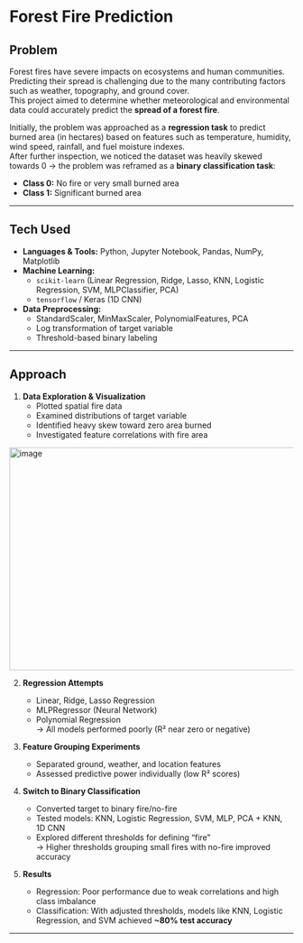 # Forest Fire Prediction

## Problem
Forest fires have severe impacts on ecosystems and human communities.  
Predicting their spread is challenging due to the many contributing factors such as weather, topography, and ground cover.  
This project aimed to determine whether meteorological and environmental data could accurately predict the **spread of a forest fire**.

Initially, the problem was approached as a **regression task** to predict burned area (in hectares) based on features such as temperature, humidity, wind speed, rainfall, and fuel moisture indexes.  
After further inspection, we noticed the dataset was heavily skewed towards 0 -> the problem was reframed as a **binary classification task**:  
- **Class 0:** No fire or very small burned area  
- **Class 1:** Significant burned area  

---

## Tech Used
- **Languages & Tools:** Python, Jupyter Notebook, Pandas, NumPy, Matplotlib
- **Machine Learning:**  
  - `scikit-learn` (Linear Regression, Ridge, Lasso, KNN, Logistic Regression, SVM, MLPClassifier, PCA)  
  - `tensorflow` / Keras (1D CNN)
- **Data Preprocessing:**  
  - StandardScaler, MinMaxScaler, PolynomialFeatures, PCA  
  - Log transformation of target variable  
  - Threshold-based binary labeling

---

## Approach
1. **Data Exploration & Visualization**
   - Plotted spatial fire data
   - Examined distributions of target variable
   - Identified heavy skew toward zero area burned
   - Investigated feature correlations with fire area
<img width="694" height="395" alt="image" src="https://github.com/user-attachments/assets/3f268a91-9d81-4ef7-a019-a6d7849d6e8c" />

2. **Regression Attempts**
   - Linear, Ridge, Lasso Regression
   - MLPRegressor (Neural Network)
   - Polynomial Regression  
   → All models performed poorly (R² near zero or negative)

3. **Feature Grouping Experiments**
   - Separated ground, weather, and location features
   - Assessed predictive power individually (low R² scores)

4. **Switch to Binary Classification**
   - Converted target to binary fire/no-fire
   - Tested models: KNN, Logistic Regression, SVM, MLP, PCA + KNN, 1D CNN
   - Explored different thresholds for defining “fire”  
     → Higher thresholds grouping small fires with no-fire improved accuracy

5. **Results**
   - Regression: Poor performance due to weak correlations and high class imbalance
   - Classification: With adjusted thresholds, models like KNN, Logistic Regression, and SVM achieved **~80% test accuracy**

---
